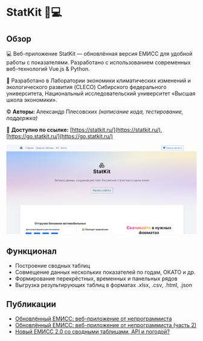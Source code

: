 # StatKit 🧪💻
## Обзор
💻 Веб-приложение StatKit — обновлённая версия ЕМИСС для удобной работы с показателями. Разработано с использованием современных веб-технологий Vue.js & Python.

🧪 Разработано в Лаборатории экономики климатических изменений и экологического развития (CLECO) Сибирского федерального университета, Национальный исследовательский университет «Высшая школа экономики».

© **Авторы:** Александр Плесовских *(написание кода, тестирование, поддержка)*

🔗 **Доступно по ссылке:** [https://statkit.ru/](https://statkit.ru/), [https://go.statkit.ru/](https://go.statkit.ru/)


![statkit hero image](https://github.com/alexanderplesovskikh/statkit/blob/master/statkit.png)

## Функционал
* Построение сводных таблиц
* Совмещение данных нескольких показателей по годам, ОКАТО и др.
* Формирование перекрёстных, временных и панельных рядов
* Выгрузка результирующих таблиц в форматах .xlsx, .csv, .html, .json

## Публикации
* [Обновлённый ЕМИСС: веб-приложение от непрограммиста](https://habr.com/ru/articles/812123/)
* [Обновлённый ЕМИСС: веб-приложение от непрограммиста (часть 2)](https://habr.com/ru/posts/902254/)
* [Новый ЕМИСС 2.0 со сводными таблицами, API и погодой?](https://habr.com/ru/articles/907124/)
